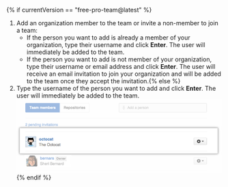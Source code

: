 {% if currentVersion == "free-pro-team@latest" %}
1. Add an organization member to the team or invite a non-member to join a team:
   - If the person you want to add is already a member of your organization, type their username and click **Enter**. The user will immediately be added to the team.
   - If the person you want to add is not member of your organization, type their username or email address and click **Enter**. The user will receive an email invitation to join your organization and will be added to the team once they accept the invitation.{% else %}
1. Type the username of the person you want to add and click **Enter**. The user will immediately be added to the team.
![Add team member popup](/assets/images/help/organizations/Organization-add-team.png)
{% endif %}
